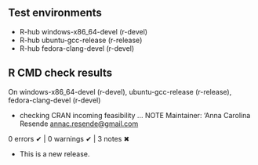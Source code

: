 ## Test environments
- R-hub windows-x86_64-devel (r-devel)
- R-hub ubuntu-gcc-release (r-release)
- R-hub fedora-clang-devel (r-devel)

## R CMD check results
 On windows-x86_64-devel (r-devel), ubuntu-gcc-release (r-release), fedora-clang-devel (r-devel)

  * checking CRAN incoming feasibility ...  NOTE
Maintainer: ‘Anna Carolina Resende <annac.resende@gmail.com>

 0 errors ✔ | 0 warnings ✔ | 3 notes ✖ 

 * This is a new release.
